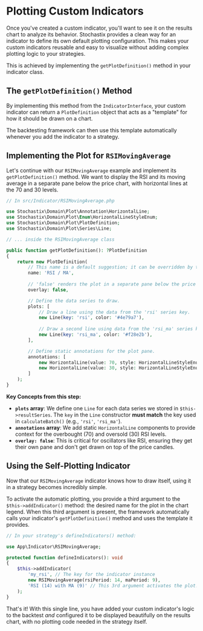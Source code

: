 # Plotting Custom Indicators

Once you've created a custom indicator, you'll want to see it on the results chart to analyze its behavior. Stochastix provides a clean way for an indicator to define its own default plotting configuration. This makes your custom indicators reusable and easy to visualize without adding complex plotting logic to your strategies.

This is achieved by implementing the `getPlotDefinition()` method in your indicator class.

## The `getPlotDefinition()` Method

By implementing this method from the `IndicatorInterface`, your custom indicator can return a `PlotDefinition` object that acts as a "template" for how it should be drawn on a chart.

The backtesting framework can then use this template automatically whenever you add the indicator to a strategy.

## Implementing the Plot for `RSIMovingAverage`

Let's continue with our `RSIMovingAverage` example and implement its `getPlotDefinition()` method. We want to display the RSI and its moving average in a separate pane below the price chart, with horizontal lines at the 70 and 30 levels.

```php
// In src/Indicator/RSIMovingAverage.php

use Stochastix\Domain\Plot\Annotation\HorizontalLine;
use Stochastix\Domain\Plot\Enum\HorizontalLineStyleEnum;
use Stochastix\Domain\Plot\PlotDefinition;
use Stochastix\Domain\Plot\Series\Line;

// ... inside the RSIMovingAverage class

public function getPlotDefinition(): ?PlotDefinition
{
    return new PlotDefinition(
        // This name is a default suggestion; it can be overridden by the strategy.
        name: 'RSI / MA',
        
        // 'false' renders the plot in a separate pane below the price chart.
        overlay: false,

        // Define the data series to draw.
        plots: [
            // Draw a line using the data from the 'rsi' series key.
            new Line(key: 'rsi', color: '#4e79a7'),
            
            // Draw a second line using data from the 'rsi_ma' series key.
            new Line(key: 'rsi_ma', color: '#f28e2b'),
        ],

        // Define static annotations for the plot pane.
        annotations: [
            new HorizontalLine(value: 70, style: HorizontalLineStyleEnum::Dashed),
            new HorizontalLine(value: 30, style: HorizontalLineStyleEnum::Dashed),
        ]
    );
}
```

**Key Concepts from this step:**
* **`plots` array**: We define one `Line` for each data series we stored in `$this->resultSeries`. The `key` in the `Line` constructor **must match** the key used in `calculateBatch()` (e.g., `'rsi'`, `'rsi_ma'`).
* **`annotations` array**: We add static `HorizontalLine` components to provide context for the overbought (70) and oversold (30) RSI levels.
* **`overlay: false`**: This is critical for oscillators like RSI, ensuring they get their own pane and don't get drawn on top of the price candles.

## Using the Self-Plotting Indicator

Now that our `RSIMovingAverage` indicator knows how to draw itself, using it in a strategy becomes incredibly simple.

To activate the automatic plotting, you provide a third argument to the `$this->addIndicator()` method: the desired name for the plot in the chart legend. When this third argument is present, the framework automatically calls your indicator's `getPlotDefinition()` method and uses the template it provides.

```php
// In your strategy's defineIndicators() method:

use App\Indicator\RSIMovingAverage;

protected function defineIndicators(): void
{
    $this->addIndicator(
        'my_rsi', // The key for the indicator instance
        new RSIMovingAverage(rsiPeriod: 14, maPeriod: 9),
        'RSI (14) with MA (9)' // This 3rd argument activates the plot!
    );
}
```

That's it! With this single line, you have added your custom indicator's logic to the backtest *and* configured it to be displayed beautifully on the results chart, with no plotting code needed in the strategy itself.
